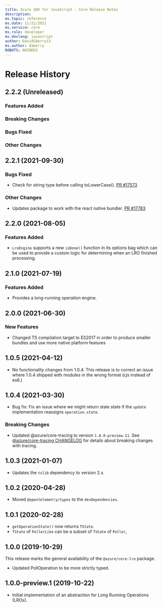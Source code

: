 ```yaml
---
title: Azure SDK for JavaScript - Core Release Notes
description: 
ms.topic: reference
ms.date: 11/21/2021
ms.service: core
ms.role: developer
ms.devlang: javascript
author: DavidCBerry13
ms.author: daberry
ROBOTS: NOINDEX
---
```

# Release History

## 2.2.2 (Unreleased)

### Features Added

### Breaking Changes

### Bugs Fixed

### Other Changes

## 2.2.1 (2021-09-30)

### Bugs Fixed

- Check for string type before calling toLowerCase(). [PR #17573](https://github.com/Azure/azure-sdk-for-js/pull/17573)

### Other Changes

- Updates package to work with the react native bundler. [PR #17783](https://github.com/Azure/azure-sdk-for-js/pull/17783)

## 2.2.0 (2021-08-05)

### Features Added

- `LroEngine` supports a new `isDone()` function in its options bag which can be used to provide a custom logic for determining when an LRO finished processing.

## 2.1.0 (2021-07-19)

### Features Added

- Provides a long-running operation engine.

## 2.0.0 (2021-06-30)

### New Features

- Changed TS compilation target to ES2017 in order to produce smaller bundles and use more native platform features

## 1.0.5 (2021-04-12)

- No functionality changes from 1.0.4. This release is to correct an issue where 1.0.4 shipped with modules in the wrong format (cjs instead of es6.)

## 1.0.4 (2021-03-30)

- Bug fix: Fix an issue where we might return stale state if the `update` implementation reassigns `operation.state`.

### Breaking Changes

- Updated @azure/core-tracing to version `1.0.0-preview.11`. See [@azure/core-tracing CHANGELOG](https://github.com/Azure/azure-sdk-for-js/blob/main/sdk/core/core-tracing/CHANGELOG.md) for details about breaking changes with tracing.

## 1.0.3 (2021-01-07)

- Updates the `tslib` dependency to version 2.x.

## 1.0.2 (2020-04-28)

- Moved `@opentelemetry/types` to the `devDependencies`.

## 1.0.1 (2020-02-28)

- `getOperationState()` now returns `TState`.
- `TState` of `PollerLike` can be a subset of `TState` of `Poller`,

## 1.0.0 (2019-10-29)

This release marks the general availability of the `@azure/core-lro` package.

- Updated PollOperation to be more strictly typed.

## 1.0.0-preview.1 (2019-10-22)

- Initial implementation of an abstraction for Long Running Operations (LROs).
